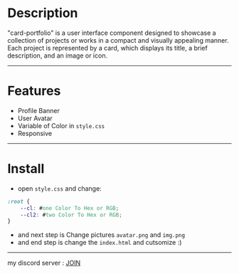 # Description
"card-portfolio" is a user interface component designed to showcase a collection of projects or works in a compact and visually appealing manner. Each project is represented by a card, which displays its title, a brief description, and an image or icon.
_________________________________________
# Features
- Profile Banner
- User Avatar
- Variable of Color in `style.css`
- Responsive
_________________________________________
# Install
- open `style.css` and change:
```css
:root {
	--cl: #one Color To Hex or RGB;
	--cl2: #two Color To Hex or RGB;
}
```
- and next step is Change pictures `avatar.png` and `img.png`
- and end step is change the `index.html` and cutsomize :)
_________________________________________
my discord server : [JOIN](https://discord.gg/tckXBhv3Rw)
